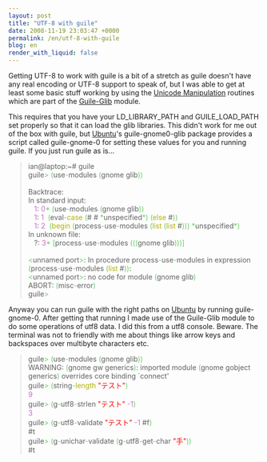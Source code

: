 ```yaml
---
layout: post
title: "UTF-8 with guile"
date: 2008-11-19 23:03:47 +0000
permalink: /en/utf-8-with-guile
blog: en
render_with_liquid: false
---
```


<p>Getting UTF-8 to work with guile is a bit of a stretch as guile doesn't have any real encoding or UTF-8 support to speak of, but I was able to get at least some basic stuff working by using the <a href="http://www.gnu.org/software/guile-gnome/docs/glib/html/Unicode-Manipulation.html#Unicode-Manipulation">Unicode Manipulation</a> routines which are part of the <a href="http://www.gnu.org/software/guile-gnome/docs/glib/html/index.html">Guile-Glib</a> module.</p>

<p>This requires that you have your LD_LIBRARY_PATH and GUILE_LOAD_PATH set properly so that it can load the glib libraries. This didn't work for me out of the box with guile, but <a href="http://www.ubuntu.com/" title="Ubuntu">Ubuntu</a>'s guile-gnome0-glib package provides a script called guile-gnome-0 for setting these values for you and running guile. If you just run guile as is...</p>

<blockquote>
<span class="codespan">ian@laptop:~# guile<br />
guile<span style="color: #66cc66;">&gt;</span> <span style="color: #66cc66;">&#40;</span>use<span style="color: #66cc66;">-</span>modules <span style="color: #66cc66;">&#40;</span>gnome glib<span style="color: #66cc66;">&#41;</span><span style="color: #66cc66;">&#41;</span><br />
<br />
Backtrace:<br />
In standard input:<br />
&nbsp; &nbsp;<span style="color: #cc66cc;">1</span>: <span style="color: #cc66cc;">0</span><span style="color: #66cc66;">*</span> <span style="color: #66cc66;">&#40;</span>use<span style="color: #66cc66;">-</span>modules <span style="color: #66cc66;">&#40;</span>gnome glib<span style="color: #66cc66;">&#41;</span><span style="color: #66cc66;">&#41;</span><br />
&nbsp; &nbsp;<span style="color: #cc66cc;">1</span>: <span style="color: #cc66cc;">1</span> &nbsp;<span style="color: #66cc66;">&#40;</span>eval<span style="color: #66cc66;">-</span><span style="color: #b1b100;">case</span> <span style="color: #66cc66;">&#40;</span># # <span style="color: #66cc66;">*</span>unspecified<span style="color: #66cc66;">*</span><span style="color: #66cc66;">&#41;</span> <span style="color: #66cc66;">&#40;</span><span style="color: #b1b100;">else</span> #<span style="color: #66cc66;">&#41;</span><span style="color: #66cc66;">&#41;</span><br />
&nbsp; &nbsp;<span style="color: #cc66cc;">1</span>: <span style="color: #cc66cc;">2</span> &nbsp;<span style="color: #66cc66;">&#40;</span><span style="color: #b1b100;">begin</span> <span style="color: #66cc66;">&#40;</span>process<span style="color: #66cc66;">-</span>use<span style="color: #66cc66;">-</span>modules <span style="color: #66cc66;">&#40;</span><span style="color: #b1b100;">list</span> <span style="color: #66cc66;">&#40;</span><span style="color: #b1b100;">list</span> #<span style="color: #66cc66;">&#41;</span><span style="color: #66cc66;">&#41;</span><span style="color: #66cc66;">&#41;</span> <span style="color: #66cc66;">*</span>unspecified<span style="color: #66cc66;">*</span><span style="color: #66cc66;">&#41;</span><br />
In unknown file:<br />
&nbsp; &nbsp;?: <span style="color: #cc66cc;">3</span><span style="color: #66cc66;">*</span> <span style="color: #66cc66;">&#91;</span>process<span style="color: #66cc66;">-</span>use<span style="color: #66cc66;">-</span>modules <span style="color: #66cc66;">&#40;</span><span style="color: #66cc66;">&#40;</span><span style="color: #66cc66;">&#40;</span>gnome glib<span style="color: #66cc66;">&#41;</span><span style="color: #66cc66;">&#41;</span><span style="color: #66cc66;">&#41;</span><span style="color: #66cc66;">&#93;</span><br />
<br />
<span style="color: #66cc66;">&lt;</span>unnamed port<span style="color: #66cc66;">&gt;</span>: In procedure process<span style="color: #66cc66;">-</span>use<span style="color: #66cc66;">-</span>modules in expression <span style="color: #66cc66;">&#40;</span>process<span style="color: #66cc66;">-</span>use<span style="color: #66cc66;">-</span>modules <span style="color: #66cc66;">&#40;</span><span style="color: #b1b100;">list</span> #<span style="color: #66cc66;">&#41;</span><span style="color: #66cc66;">&#41;</span>:<br />
<span style="color: #66cc66;">&lt;</span>unnamed port<span style="color: #66cc66;">&gt;</span>: no code for module <span style="color: #66cc66;">&#40;</span>gnome glib<span style="color: #66cc66;">&#41;</span><br />
ABORT: <span style="color: #66cc66;">&#40;</span>misc<span style="color: #66cc66;">-</span>error<span style="color: #66cc66;">&#41;</span><br />
guile<span style="color: #66cc66;">&gt;</span></span>
</blockquote>

<p>Anyway you can run guile with the right paths on <a href="http://www.ubuntu.com/" title="Ubuntu">Ubuntu</a> by running guile-gnome-0. After getting that running I made use of the Guile-Glib module to do some operations of utf8 data. I did this from a utf8 console. Beware. The terminal was not to friendly with me about things like arrow keys and backspaces over multibyte characters etc.</p>

<blockquote>
<span class="codespan">guile<span style="color: #66cc66;">&gt;</span> <span style="color: #66cc66;">&#40;</span>use<span style="color: #66cc66;">-</span>modules <span style="color: #66cc66;">&#40;</span>gnome glib<span style="color: #66cc66;">&#41;</span><span style="color: #66cc66;">&#41;</span><br />
WARNING: <span style="color: #66cc66;">&#40;</span>gnome gw generics<span style="color: #66cc66;">&#41;</span>: imported module <span style="color: #66cc66;">&#40;</span>gnome gobject generics<span style="color: #66cc66;">&#41;</span> overrides core binding `connect'<br />
guile<span style="color: #66cc66;">&gt;</span> <span style="color: #66cc66;">&#40;</span>string<span style="color: #66cc66;">-</span><span style="color: #b1b100;">length</span> <span style="color: #ff0000;">&quot;テスト&quot;</span><span style="color: #66cc66;">&#41;</span><br />
<span style="color: #cc66cc;">9</span><br />
guile<span style="color: #66cc66;">&gt;</span> <span style="color: #66cc66;">&#40;</span>g<span style="color: #66cc66;">-</span>utf8<span style="color: #66cc66;">-</span>strlen <span style="color: #ff0000;">&quot;テスト&quot;</span> <span style="color: #cc66cc;">-1</span><span style="color: #66cc66;">&#41;</span><br />
<span style="color: #cc66cc;">3</span><br />
guile<span style="color: #66cc66;">&gt;</span> <span style="color: #66cc66;">&#40;</span>g<span style="color: #66cc66;">-</span>utf8<span style="color: #66cc66;">-</span>validate <span style="color: #ff0000;">&quot;テスト&quot;</span> <span style="color: #cc66cc;">-1</span> #f<span style="color: #66cc66;">&#41;</span><br />
#t<br />
guile<span style="color: #66cc66;">&gt;</span> <span style="color: #66cc66;">&#40;</span>g<span style="color: #66cc66;">-</span>unichar<span style="color: #66cc66;">-</span>validate <span style="color: #66cc66;">&#40;</span>g<span style="color: #66cc66;">-</span>utf8<span style="color: #66cc66;">-</span>get<span style="color: #66cc66;">-</span>char <span style="color: #ff0000;">&quot;手&quot;</span><span style="color: #66cc66;">&#41;</span><span style="color: #66cc66;">&#41;</span><br />
#t</span>
</blockquote>
